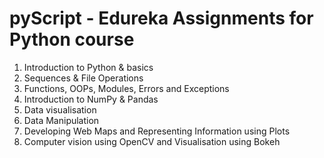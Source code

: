 # pyScript - Edureka Assignments for Python course
1. Introduction to Python & basics
2. Sequences & File Operations
3. Functions, OOPs, Modules, Errors and Exceptions
4. Introduction to NumPy & Pandas
5. Data visualisation
6. Data Manipulation
7. Developing Web Maps and Representing Information using Plots
8. Computer vision using OpenCV and Visualisation using Bokeh
